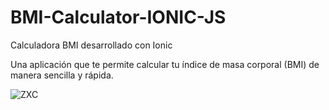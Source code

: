 # BMI-Calculator-IONIC-JS

 Calculadora BMI desarrollado con Ionic

 Una aplicación que te permite calcular tu índice de masa corporal (BMI) de manera sencilla y rápida. 

 ![ZXC](https://github.com/CarlosRBK/BMI-Calculator-IONIC-JS/assets/115422555/cf87e563-e09c-4ad0-963c-289064830f22)
